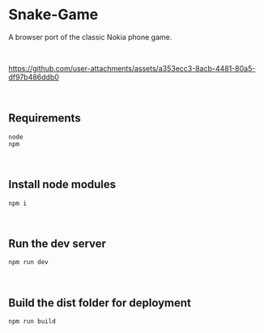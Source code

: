 <br>

# Snake-Game

A browser port of the classic Nokia phone game.

<br>

https://github.com/user-attachments/assets/a353ecc3-8acb-4481-80a5-df97b486ddb0

<br>

## Requirements

```
node
npm
```

<br>

## Install node modules

```
npm i
```

<br>

## Run the dev server

```
npm run dev
```

<br>

## Build the dist folder for deployment

```
npm run build
```

<br>
